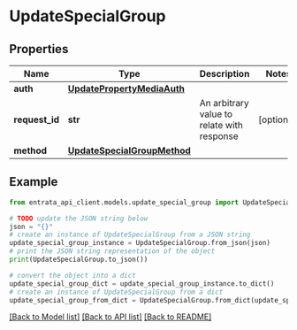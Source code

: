 # UpdateSpecialGroup


## Properties

Name | Type | Description | Notes
------------ | ------------- | ------------- | -------------
**auth** | [**UpdatePropertyMediaAuth**](UpdatePropertyMediaAuth.md) |  | 
**request_id** | **str** | An arbitrary value to relate with response | [optional] 
**method** | [**UpdateSpecialGroupMethod**](UpdateSpecialGroupMethod.md) |  | 

## Example

```python
from entrata_api_client.models.update_special_group import UpdateSpecialGroup

# TODO update the JSON string below
json = "{}"
# create an instance of UpdateSpecialGroup from a JSON string
update_special_group_instance = UpdateSpecialGroup.from_json(json)
# print the JSON string representation of the object
print(UpdateSpecialGroup.to_json())

# convert the object into a dict
update_special_group_dict = update_special_group_instance.to_dict()
# create an instance of UpdateSpecialGroup from a dict
update_special_group_from_dict = UpdateSpecialGroup.from_dict(update_special_group_dict)
```
[[Back to Model list]](../README.md#documentation-for-models) [[Back to API list]](../README.md#documentation-for-api-endpoints) [[Back to README]](../README.md)


